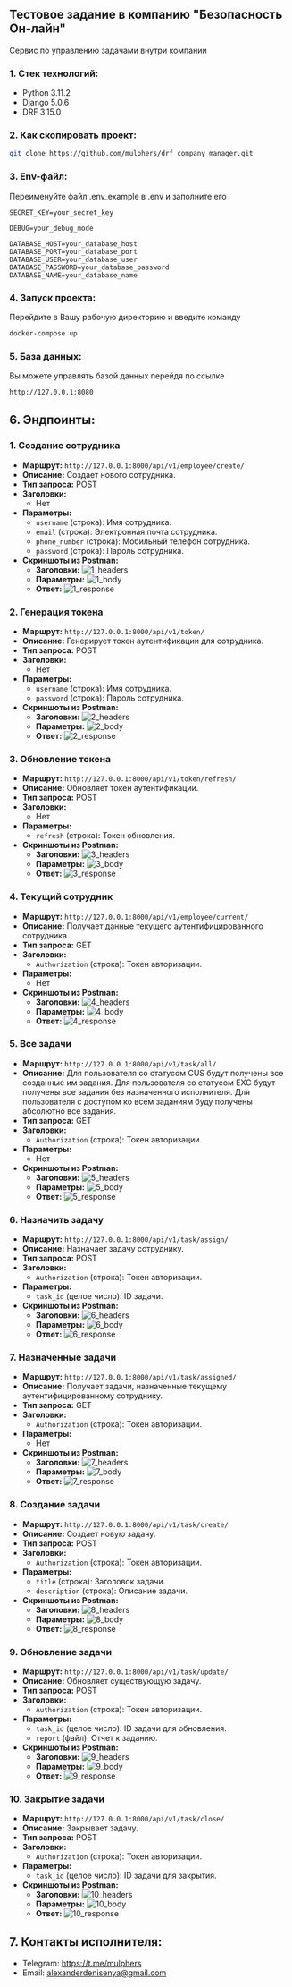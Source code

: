 ## Тестовое задание в компанию "Безопасность Он-лайн"

Сервис по управлению задачами внутри компании

### 1. Стек технологий:

- Python 3.11.2
- Django 5.0.6
- DRF 3.15.0

### 2. Как скопировать проект:

```bash
git clone https://github.com/mulphers/drf_company_manager.git
```

### 3. Env-файл:

Переименуйте файл .env_example в .env и заполните его

```
SECRET_KEY=your_secret_key

DEBUG=your_debug_mode

DATABASE_HOST=your_database_host
DATABASE_PORT=your_database_port
DATABASE_USER=your_database_user
DATABASE_PASSWORD=your_database_password
DATABASE_NAME=your_database_name
```

### 4. Запуск проекта:

Перейдите в Вашу рабочую директорию и введите команду

```bash
docker-compose up
```

### 5. База данных:

Вы можете управлять базой данных перейдя по ссылке

```bash
http://127.0.0.1:8080
```

## 6. Эндпоинты:

### 1. Создание сотрудника

- **Маршрут:** `http://127.0.0.1:8000/api/v1/employee/create/`
- **Описание:** Создает нового сотрудника.
- **Тип запроса:** POST
- **Заголовки:**
    - Нет
- **Параметры:**
    - `username` (строка): Имя сотрудника.
    - `email` (строка): Электронная почта сотрудника.
    - `phone_number` (строка): Мобильный телефон сотрудника.
    - `password` (строка): Пароль сотрудника.
- **Скриншоты из Postman:**
    - **Заголовки:**
      ![1_headers](https://github.com/mulphers/drf_company_manager/blob/master/images/1_headers.png)
    - **Параметры:**
      ![1_body](https://github.com/mulphers/drf_company_manager/blob/master/images/1_body.png)
    - **Ответ:**
      ![1_response](https://github.com/mulphers/drf_company_manager/blob/master/images/1_response.png)

### 2. Генерация токена

- **Маршрут:** `http://127.0.0.1:8000/api/v1/token/`
- **Описание:** Генерирует токен аутентификации для сотрудника.
- **Тип запроса:** POST
- **Заголовки:**
    - Нет
- **Параметры:**
    - `username` (строка): Имя сотрудника.
    - `password` (строка): Пароль сотрудника.
- **Скриншоты из Postman:**
    - **Заголовки:**
      ![2_headers](https://github.com/mulphers/drf_company_manager/blob/master/images/2_headers.png)
    - **Параметры:**
      ![2_body](https://github.com/mulphers/drf_company_manager/blob/master/images/2_body.png)
    - **Ответ:**
      ![2_response](https://github.com/mulphers/drf_company_manager/blob/master/images/2_response.png)

### 3. Обновление токена

- **Маршрут:** `http://127.0.0.1:8000/api/v1/token/refresh/`
- **Описание:** Обновляет токен аутентификации.
- **Тип запроса:** POST
- **Заголовки:**
    - Нет
- **Параметры:**
    - `refresh` (строка): Токен обновления.
- **Скриншоты из Postman:**
    - **Заголовки:**
      ![3_headers](https://github.com/mulphers/drf_company_manager/blob/master/images/3_headers.png)
    - **Параметры:**
      ![3_body](https://github.com/mulphers/drf_company_manager/blob/master/images/3_body.png)
    - **Ответ:**
      ![3_response](https://github.com/mulphers/drf_company_manager/blob/master/images/3_response.png)

### 4. Текущий сотрудник

- **Маршрут:** `http://127.0.0.1:8000/api/v1/employee/current/`
- **Описание:** Получает данные текущего аутентифицированного сотрудника.
- **Тип запроса:** GET
- **Заголовки:**
    - `Authorization` (строка): Токен авторизации.
- **Параметры:**
    - Нет
- **Скриншоты из Postman:**
    - **Заголовки:**
      ![4_headers](https://github.com/mulphers/drf_company_manager/blob/master/images/4_headers.png)
    - **Параметры:**
      ![4_body](https://github.com/mulphers/drf_company_manager/blob/master/images/4_body.png)
    - **Ответ:**
      ![4_response](https://github.com/mulphers/drf_company_manager/blob/master/images/4_response.png)

### 5. Все задачи

- **Маршрут:** `http://127.0.0.1:8000/api/v1/task/all/`
- **Описание:** Для пользователя со статусом CUS будут получены все созданные им задания.
  Для пользователя со статусом EXC будут получены все задания без назначенного исполнителя.
  Для пользователя с доступом ко всем заданиям буду получены абсолютно все задания.
- **Тип запроса:** GET
- **Заголовки:**
    - `Authorization` (строка): Токен авторизации.
- **Параметры:**
    - Нет
- **Скриншоты из Postman:**
    - **Заголовки:**
      ![5_headers](https://github.com/mulphers/drf_company_manager/blob/master/images/5_headers.png)
    - **Параметры:**
      ![5_body](https://github.com/mulphers/drf_company_manager/blob/master/images/5_body.png)
    - **Ответ:**
      ![5_response](https://github.com/mulphers/drf_company_manager/blob/master/images/5_response.png)

### 6. Назначить задачу

- **Маршрут:** `http://127.0.0.1:8000/api/v1/task/assign/`
- **Описание:** Назначает задачу сотруднику.
- **Тип запроса:** POST
- **Заголовки:**
    - `Authorization` (строка): Токен авторизации.
- **Параметры:**
    - `task_id` (целое число): ID задачи.
- **Скриншоты из Postman:**
    - **Заголовки:**
      ![6_headers](https://github.com/mulphers/drf_company_manager/blob/master/images/6_headers.png)
    - **Параметры:**
      ![6_body](https://github.com/mulphers/drf_company_manager/blob/master/images/6_body.png)
    - **Ответ:**
      ![6_response](https://github.com/mulphers/drf_company_manager/blob/master/images/6_response.png)

### 7. Назначенные задачи

- **Маршрут:** `http://127.0.0.1:8000/api/v1/task/assigned/`
- **Описание:** Получает задачи, назначенные текущему аутентифицированному сотруднику.
- **Тип запроса:** GET
- **Заголовки:**
    - `Authorization` (строка): Токен авторизации.
- **Параметры:**
    - Нет
- **Скриншоты из Postman:**
    - **Заголовки:**
      ![7_headers](https://github.com/mulphers/drf_company_manager/blob/master/images/7_headers.png)
    - **Параметры:**
      ![7_body](https://github.com/mulphers/drf_company_manager/blob/master/images/7_body.png)
    - **Ответ:**
      ![7_response](https://github.com/mulphers/drf_company_manager/blob/master/images/7_response.png)

### 8. Создание задачи

- **Маршрут:** `http://127.0.0.1:8000/api/v1/task/create/`
- **Описание:** Создает новую задачу.
- **Тип запроса:** POST
- **Заголовки:**
    - `Authorization` (строка): Токен авторизации.
- **Параметры:**
    - `title` (строка): Заголовок задачи.
    - `description` (строка): Описание задачи.
- **Скриншоты из Postman:**
    - **Заголовки:**
      ![8_headers](https://github.com/mulphers/drf_company_manager/blob/master/images/8_headers.png)
    - **Параметры:**
      ![8_body](https://github.com/mulphers/drf_company_manager/blob/master/images/8_body.png)
    - **Ответ:**
      ![8_response](https://github.com/mulphers/drf_company_manager/blob/master/images/8_response.png)

### 9. Обновление задачи

- **Маршрут:** `http://127.0.0.1:8000/api/v1/task/update/`
- **Описание:** Обновляет существующую задачу.
- **Тип запроса:** POST
- **Заголовки:**
    - `Authorization` (строка): Токен авторизации.
- **Параметры:**
    - `task_id` (целое число): ID задачи для обновления.
    - `report` (файл): Отчет к заданию.
- **Скриншоты из Postman:**
    - **Заголовки:**
      ![9_headers](https://github.com/mulphers/drf_company_manager/blob/master/images/9_headers.png)
    - **Параметры:**
      ![9_body](https://github.com/mulphers/drf_company_manager/blob/master/images/9_body.png)
    - **Ответ:**
      ![9_response](https://github.com/mulphers/drf_company_manager/blob/master/images/9_response.png)

### 10. Закрытие задачи

- **Маршрут:** `http://127.0.0.1:8000/api/v1/task/close/`
- **Описание:** Закрывает задачу.
- **Тип запроса:** POST
- **Заголовки:**
    - `Authorization` (строка): Токен авторизации.
- **Параметры:**
    - `task_id` (целое число): ID задачи для закрытия.
- **Скриншоты из Postman:**
    - **Заголовки:**
      ![10_headers](https://github.com/mulphers/drf_company_manager/blob/master/images/10_headers.png)
    - **Параметры:**
      ![10_body](https://github.com/mulphers/drf_company_manager/blob/master/images/10_body.png)
    - **Ответ:**
      ![10_response](https://github.com/mulphers/drf_company_manager/blob/master/images/10_response.png)

## 7. Контакты исполнителя:

- Telegram: https://t.me/mulphers
- Email: alexanderdenisenya@gmail.com
